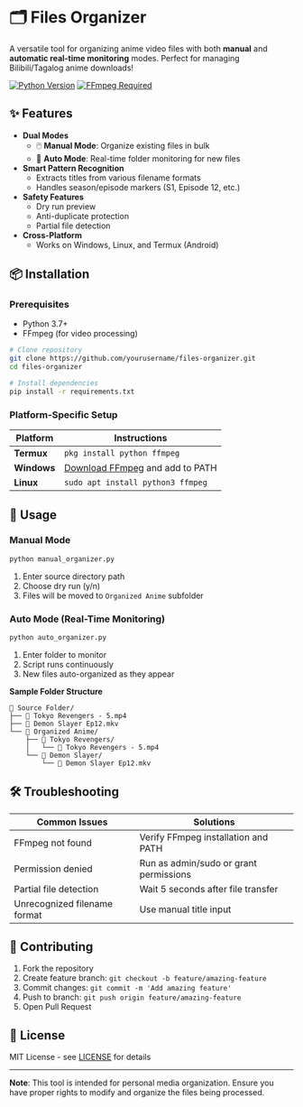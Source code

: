 # 🗂️ Files Organizer

A versatile tool for organizing anime video files with both **manual** and **automatic real-time monitoring** modes. Perfect for managing Bilibili/Tagalog anime downloads!

[![Python Version](https://img.shields.io/badge/Python-3.7%2B-blue.svg)](https://python.org)
[![FFmpeg Required](https://img.shields.io/badge/FFmpeg-Required-orange.svg)](https://ffmpeg.org)

## ✨ Features

- **Dual Modes**
  - 🖱️ **Manual Mode**: Organize existing files in bulk
  - 🔄 **Auto Mode**: Real-time folder monitoring for new files
- **Smart Pattern Recognition**
  - Extracts titles from various filename formats
  - Handles season/episode markers (S1, Episode 12, etc.)
- **Safety Features**
  - Dry run preview
  - Anti-duplicate protection
  - Partial file detection
- **Cross-Platform**
  - Works on Windows, Linux, and Termux (Android)

## 📦 Installation

### Prerequisites
- Python 3.7+
- FFmpeg (for video processing)

```bash
# Clone repository
git clone https://github.com/yourusername/files-organizer.git
cd files-organizer

# Install dependencies
pip install -r requirements.txt
```

### Platform-Specific Setup

| Platform  | Instructions                                                                 |
|-----------|-----------------------------------------------------------------------------|
| **Termux**| `pkg install python ffmpeg`                                                |
| **Windows**| [Download FFmpeg](https://www.gyan.dev/ffmpeg/builds/) and add to PATH     |
| **Linux** | `sudo apt install python3 ffmpeg`                                          |

## 🚀 Usage

### Manual Mode
```bash
python manual_organizer.py
```
1. Enter source directory path
2. Choose dry run (y/n)
3. Files will be moved to `Organized Anime` subfolder

### Auto Mode (Real-Time Monitoring)
```bash
python auto_organizer.py
```
1. Enter folder to monitor
2. Script runs continuously
3. New files auto-organized as they appear

**Sample Folder Structure**
```
📂 Source Folder/
├── 📄 Tokyo Revengers - 5.mp4
├── 📄 Demon Slayer Ep12.mkv
└── 📁 Organized Anime/
    ├── 📂 Tokyo Revengers/
    │   └── 📄 Tokyo Revengers - 5.mp4
    └── 📂 Demon Slayer/
        └── 📄 Demon Slayer Ep12.mkv
```

## 🛠️ Troubleshooting

| Common Issues               | Solutions                                 |
|-----------------------------|------------------------------------------|
| FFmpeg not found            | Verify FFmpeg installation and PATH      |
| Permission denied           | Run as admin/sudo or grant permissions   |
| Partial file detection      | Wait 5 seconds after file transfer       |
| Unrecognized filename format| Use manual title input                   |

## 🤝 Contributing
1. Fork the repository
2. Create feature branch: `git checkout -b feature/amazing-feature`
3. Commit changes: `git commit -m 'Add amazing feature'`
4. Push to branch: `git push origin feature/amazing-feature`
5. Open Pull Request

## 📜 License
MIT License - see [LICENSE](LICENSE) for details

---

**Note**: This tool is intended for personal media organization. Ensure you have proper rights to modify and organize the files being processed.